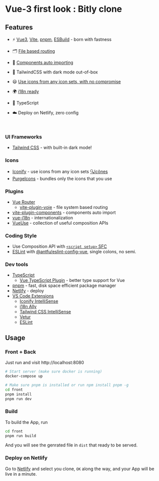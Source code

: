# Vue-3 first look : Bitly clone 

## Features

- ⚡️ [Vue3](https://github.com/vuejs/vue-next), [Vite](https://github.com/vitejs/vite), [pnpm](https://pnpm.js.org/), [ESBuild](https://github.com/evanw/esbuild) - born with fastness

- 🗂 [File based routing](./src/pages)

- 📲 [Components auto importing](./src/components)

- 🎨 TailwindCSS with dark mode out-of-box

- 😃 [Use icons from any icon sets, with no compromise](./src/components)

- 🌍 [i18n ready](./locales)

- 🦾 TypeScript

- ☁️ Deploy on Netlify, zero config

<br>

### UI Frameworks

- [Tailwind CSS](https://tailwindcss.com/) - with built-in dark mode!

### Icons

- [Iconify](https://iconify.design) - use icons from any icon sets [🔍Icônes](https://icones.netlify.app/)
- [PurgeIcons](https://github.com/antfu/purge-icons) - bundles only the icons that you use

### Plugins

- [Vue Router](https://github.com/vuejs/vue-router)
  - [vite-plugin-voie](https://github.com/vamplate/vite-plugin-voie) - file system based routing
- [vite-plugin-components](https://github.com/antfu/vite-plugin-components) - components auto import
- [vue-i18n](https://github.com/intlify/vue-i18n-next) - internationalization
- [VueUse](https://github.com/antfu/vueuse) - collection of useful composition APIs

### Coding Style

- Use Composition API with [`<script setup>` SFC](https://github.com/vuejs/rfcs/blob/sfc-improvements/active-rfcs/0000-sfc-script-setup.md)
- [ESLint](https://eslint.org/) with [@antfu/eslint-config-vue](https://github.com/antfu/eslint-config), single colons, no semi.

### Dev tools

- [TypeScript](https://www.typescriptlang.org/)
  - [Vue TypeScript Plugin](https://github.com/znck/vue-developer-experience/tree/master/packages/typescript-plugin-vue) - better type support for Vue
- [pnpm](https://pnpm.js.org/) - fast, disk space efficient package manager
- [Netlify](https://www.netlify.com/) - deploy
- [VS Code Extensions](./.vscode/extensions.json)
  - [Iconify IntelliSense](https://marketplace.visualstudio.com/items?itemName=antfu.iconify)
  - [i18n Ally](https://marketplace.visualstudio.com/items?itemName=antfu.i18n-ally)
  - [Tailwind CSS IntelliSense](https://marketplace.visualstudio.com/items?itemName=bradlc.vscode-tailwindcss)
  - [Vetur](https://marketplace.visualstudio.com/items?itemName=octref.vetur)
  - [ESLint](https://marketplace.visualstudio.com/items?itemName=dbaeumer.vscode-eslint)

## Usage

### Front + Back

Just run and visit http://localhost:8080

```bash
# Start server (make sure docker is running)
docker-compose up

# Make sure pnpm is installed or run npm install pnpm -g
cd front
pnpm install
pnpm run dev
```

### Build

To build the App, run

```bash
cd front
pnpm run build
```

And you will see the genrated file in `dist` that ready to be served.

### Deploy on Netlify

Go to [Netlify](https://app.netlify.com/start) and select you clone, `OK` along the way, and your App will be live in a minute.

